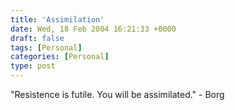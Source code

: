 ```yaml
---
title: 'Assimilation'
date: Wed, 18 Feb 2004 16:21:33 +0000
draft: false
tags: [Personal]
categories: [Personal]
type: post
---
```


"Resistence is futile. You will be assimilated." - Borg